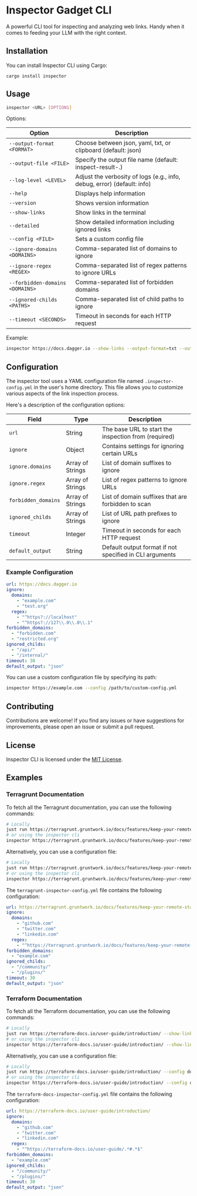 # Inspector Gadget CLI

A powerful CLI tool for inspecting and analyzing web links. Handy when it comes to feeding your LLM with the right context.

## Installation

You can install Inspector CLI using Cargo:

```
cargo install inspector
```

## Usage

```bash
inspector <URL> [OPTIONS]
```

Options:

| Option | Description |
|--------|-------------|
| `--output-format <FORMAT>` | Choose between json, yaml, txt, or clipboard (default: json) |
| `--output-file <FILE>` | Specify the output file name (default: inspect-result-<domain>.<format>) |
| `--log-level <LEVEL>` | Adjust the verbosity of logs (e.g., info, debug, error) (default: info) |
| `--help` | Displays help information |
| `--version` | Shows version information |
| `--show-links` | Show links in the terminal |
| `--detailed` | Show detailed information including ignored links |
| `--config <FILE>` | Sets a custom config file |
| `--ignore-domains <DOMAINS>` | Comma-separated list of domains to ignore |
| `--ignore-regex <REGEX>` | Comma-separated list of regex patterns to ignore URLs |
| `--forbidden-domains <DOMAINS>` | Comma-separated list of forbidden domains |
| `--ignored-childs <PATHS>` | Comma-separated list of child paths to ignore |
| `--timeout <SECONDS>` | Timeout in seconds for each HTTP request |

Example:
```bash
inspector https://docs.dagger.io --show-links --output-format=txt --output-file=dagger-doc-links
```

## Configuration

The inspector tool uses a YAML configuration file named `.inspector-config.yml` in the user's home directory. This file allows you to customize various aspects of the link inspection process.

Here's a description of the configuration options:

| Field | Type | Description |
|-------|------|-------------|
| `url` | String | The base URL to start the inspection from (required) |
| `ignore` | Object | Contains settings for ignoring certain URLs |
| `ignore.domains` | Array of Strings | List of domain suffixes to ignore |
| `ignore.regex` | Array of Strings | List of regex patterns to ignore URLs |
| `forbidden_domains` | Array of Strings | List of domain suffixes that are forbidden to scan |
| `ignored_childs` | Array of Strings | List of URL path prefixes to ignore |
| `timeout` | Integer | Timeout in seconds for each HTTP request |
| `default_output` | String | Default output format if not specified in CLI arguments |

### Example Configuration

```yaml
url: https://docs.dagger.io
ignore:
  domains:
    - "example.com"
    - "test.org"
  regex:
    - "^https?://localhost"
    - "^https?://127\\.0\\.0\\.1"
forbidden_domains:
  - "forbidden.com"
  - "restricted.org"
ignored_childs:
  - "/api/"
  - "/internal/"
timeout: 30
default_output: "json"
```

You can use a custom configuration file by specifying its path:

```bash
inspector https://example.com --config /path/to/custom-config.yml
```

## Contributing

Contributions are welcome! If you find any issues or have suggestions for improvements, please open an issue or submit a pull request.

## License

Inspector CLI is licensed under the [MIT License](LICENSE).

## Examples

### Terragrunt Documentation

To fetch all the Terragrunt documentation, you can use the following commands:

```bash
# Locally
just run https://terragrunt.gruntwork.io/docs/features/keep-your-remote-state-configuration-dry/ --show-links --output-format=txt --output-file=terragrunt-docs-links
# or using the inspector cli
inspector https://terragrunt.gruntwork.io/docs/features/keep-your-remote-state-configuration-dry/ --show-links --output-format=txt -o terragrunt-docs-links
```

Alternatively, you can use a configuration file:

```bash
# Locally
just run https://terragrunt.gruntwork.io/docs/features/keep-your-remote-state-configuration-dry/ --config docs/examples/terragrunt-docs/terragrunt-inspector-config.yml
# or using the inspector cli
inspector https://terragrunt.gruntwork.io/docs/features/keep-your-remote-state-configuration-dry/ --config docs/examples/terragrunt-docs/terragrunt-inspector-config.yml
```

The `terragrunt-inspector-config.yml` file contains the following configuration:

```yaml
url: https://terragrunt.gruntwork.io/docs/features/keep-your-remote-state-configuration-dry/
ignore:
  domains:
    - "github.com"
    - "twitter.com"
    - "linkedin.com"
  regex:
    - "^https://terragrunt.gruntwork.io/docs/features/keep-your-remote-state-configuration-dry/#.*$"
forbidden_domains:
  - "example.com"
ignored_childs:
  - "/community/"
  - "/plugins/"
timeout: 30
default_output: "json"
```

### Terraform Documentation

To fetch all the Terraform documentation, you can use the following commands:

```bash
# Locally
just run https://terraform-docs.io/user-guide/introduction/ --show-links --output-format=txt --output-file=terraform-docs-links
# or using the inspector cli
inspector https://terraform-docs.io/user-guide/introduction/ --show-links --output-format=txt -o terraform-docs-links
```

Alternatively, you can use a configuration file:

```bash
# Locally
just run https://terraform-docs.io/user-guide/introduction/ --config docs/examples/terraform-docs/terraform-docs-inspector-config.yml
# or using the inspector cli
inspector https://terraform-docs.io/user-guide/introduction/ --config docs/examples/terraform-docs/terraform-docs-inspector-config.yml
```

The `terraform-docs-inspector-config.yml` file contains the following configuration:

```yaml
url: https://terraform-docs.io/user-guide/introduction/
ignore:
  domains:
    - "github.com"
    - "twitter.com"
    - "linkedin.com"
  regex:
    - "^https://terraform-docs.io/user-guide/.*#.*$"
forbidden_domains:
  - "example.com"
ignored_childs:
  - "/community/"
  - "/plugins/"
timeout: 30
default_output: "json"
```